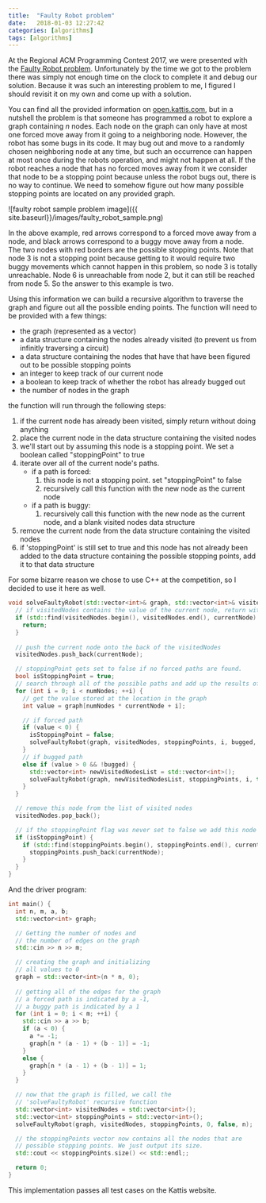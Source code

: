 ```yaml
---
title:  "Faulty Robot problem"
date:   2018-01-03 12:27:42
categories: [algorithms]
tags: [algorithms]
---
```

At the Regional ACM Programming Contest 2017, we were presented with the [Faulty Robot problem](https://open.kattis.com/problems/faultyrobot). Unfortunately by the time we got to the problem there was simply not enough time on the clock to complete it and debug our solution. Because it was such an interesting problem to me, I figured I should revisit it on my own and come up with a solution.

You can find all the provided information on [open.kattis.com](https://open.kattis.com/problems/faultyrobot), but in a nutshell the problem is that someone has programmed a robot to explore a graph containing *n* nodes. Each node on the graph can only have at most one forced move away from it going to a neighboring node. However, the robot has some bugs in its code. It may bug out and move to a randomly chosen neighboring node at any time, but such an occurrence can happen at most once during the robots operation, and might not happen at all. If the robot reaches a node that has no forced moves away from it we consider that node to be a stopping point because unless the robot bugs out, there is no way to continue. We need to somehow figure out how many possible stopping points are located on any provided graph.

![faulty robot sample problem image]({{ site.baseurl}}/images/faulty_robot_sample.png)

In the above example, red arrows correspond to a forced move away from a node, and black arrows correspond to a buggy move away from a node. The two nodes with red borders are the possible stopping points. Note that node 3 is not a stopping point because getting to it would require two buggy movements which cannot happen in this problem, so node 3 is totally unreachable. Node 6 is unreachable from node 2, but it can still be reached from node 5. So the answer to this example is two.

Using this information we can build a recursive algorithm to traverse the graph and figure out all the possible ending points. The function will need to be provided with a few things:

* the graph (represented as a vector)
* a data structure containing the nodes already visited (to prevent us from infinitly traversing a circuit)
* a data structure containing the nodes that have that have been figured out to be possible stopping points
* an integer to keep track of our current node
* a boolean to keep track of whether the robot has already bugged out
* the number of nodes in the graph

the function will run through the following steps:

1. if the current node has already been visited, simply return without doing anything
2. place the current node in the data structure containing the visited nodes
3. we'll start out by assuming this node is a stopping point. We set a boolean called "stoppingPoint" to true
4. iterate over all of the current node's paths.
    * if a path is forced:
        1. this node is not a stopping point. set "stoppingPoint" to false
        2. recursively call this function with the new node as the current node
    * if a path is buggy:
        1. recursively call this function with the new node as the current node, and a blank visited nodes data structure
5. remove the current node from the data structure containing the visited nodes
6. if 'stoppingPoint' is still set to true and this node has not already been added to the data structure containing the possible stopping points, add it to that data structure

For some bizarre reason we chose to use C++ at the competition, so I decided to use it here as well.

```c++
void solveFaultyRobot(std::vector<int>& graph, std::vector<int>& visitedNodes, std::vector<int>& stoppingPoints, int currentNode, bool bugged, int numNodes) {
  // if visitedNodes contains the value of the current node, return without doing anything
  if (std::find(visitedNodes.begin(), visitedNodes.end(), currentNode) != visitedNodes.end()) {
    return;
  }
  
  // push the current node onto the back of the visitedNodes
  visitedNodes.push_back(currentNode);

  // stoppingPoint gets set to false if no forced paths are found.
  bool isStoppingPoint = true;
  // search through all of the possible paths and add up the results of the recursive calls
  for (int i = 0; i < numNodes; ++i) {
    // get the value stored at the location in the graph
    int value = graph[numNodes * currentNode + i];

    // if forced path
    if (value < 0) {
      isStoppingPoint = false;
      solveFaultyRobot(graph, visitedNodes, stoppingPoints, i, bugged, numNodes);
    }
    // if bugged path
    else if (value > 0 && !bugged) {
      std::vector<int> newVisitedNodesList = std::vector<int>();
      solveFaultyRobot(graph, newVisitedNodesList, stoppingPoints, i, true, numNodes);
    }
  }

  // remove this node from the list of visited nodes
  visitedNodes.pop_back();

  // if the stoppingPoint flag was never set to false we add this node to the list of stopping points if it hasn't already been added
  if (isStoppingPoint) {
    if (std::find(stoppingPoints.begin(), stoppingPoints.end(), currentNode) == stoppingPoints.end()) {
      stoppingPoints.push_back(currentNode);
    }
  }
}
```

And the driver program:

```c++
int main() {
  int n, m, a, b;
  std::vector<int> graph;

  // Getting the number of nodes and
  // the number of edges on the graph
  std::cin >> n >> m;

  // creating the graph and initializing
  // all values to 0
  graph = std::vector<int>(n * n, 0);
  
  // getting all of the edges for the graph
  // a forced path is indicated by a -1,
  // a buggy path is indicated by a 1
  for (int i = 0; i < m; ++i) {
    std::cin >> a >> b;
    if (a < 0) {
      a *= -1;
      graph[n * (a - 1) + (b - 1)] = -1;
    }
    else {
      graph[n * (a - 1) + (b - 1)] = 1;
    }
  }

  // now that the graph is filled, we call the 
  // 'solveFaultyRobot' recursive function
  std::vector<int> visitedNodes = std::vector<int>();
  std::vector<int> stoppingPoints = std::vector<int>();
  solveFaultyRobot(graph, visitedNodes, stoppingPoints, 0, false, n);

  // the stoppingPoints vector now contains all the nodes that are
  // possible stopping points. We just output its size.
  std::cout << stoppingPoints.size() << std::endl;;

  return 0;
}
```

This implementation passes all test cases on the Kattis website. 
